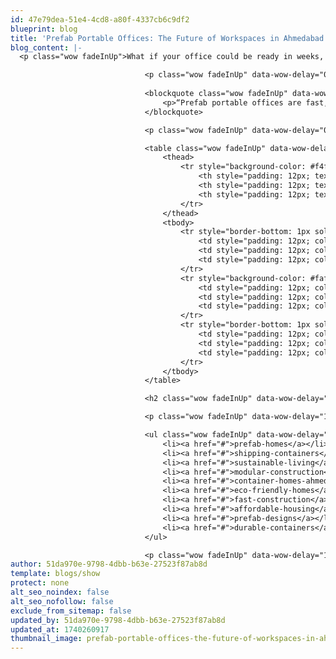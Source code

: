 ```yaml
---
id: 47e79dea-51e4-4cd8-a80f-4337cb6c9df2
blueprint: blog
title: 'Prefab Portable Offices: The Future of Workspaces in Ahmedabad'
blog_content: |-
  <p class="wow fadeInUp">What if your office could be ready in weeks, not months? Prefab portable offices are shaking up workspaces in Ahmedabad, and Epics Infra’s leading the pack. I’ve been geeking out over how these shipping container offices are the future—fast, flexible, and oh-so-smart for businesses here.</p>

                              <p class="wow fadeInUp" data-wow-delay="0.2s">Ahmedabad’s buzzing—startups, SMEs, and big players all need space ASAP. Epics Infra’s prefab offices pop up in 15-30 days, built from tough Corten steel containers. They’re customizable, cost less than traditional setups, and look slick. Let’s dive into why they’re a big deal.</p>
                              
                              <blockquote class="wow fadeInUp" data-wow-delay="0.4s">
                                  <p>“Prefab portable offices are fast, flexible workspaces. Epics Infra brings modern, affordable solutions to Ahmedabad’s business scene.”</p>
                              </blockquote>

                              <p class="wow fadeInUp" data-wow-delay="0.6s">Traditional offices? Slow and pricey—6-12 months and INR 2,000+ per sq ft. Containers slash that timeline and cost by half, per industry stats. Here’s a table to see the difference—then we’ll unpack why Ahmedabad’s all over this trend.</p>

                              <table class="wow fadeInUp" data-wow-delay="0.8s" style="border-collapse: collapse; width: 100%; margin: 20px 0; font-family: Arial, sans-serif;">
                                  <thead>
                                      <tr style="background-color: #f4f4f4; border-bottom: 2px solid #ddd;">
                                          <th style="padding: 12px; text-align: left; font-weight: bold; color: #333;">Feature</th>
                                          <th style="padding: 12px; text-align: left; font-weight: bold; color: #333;">Traditional Office</th>
                                          <th style="padding: 12px; text-align: left; font-weight: bold; color: #333;">Prefab Office</th>
                                      </tr>
                                  </thead>
                                  <tbody>
                                      <tr style="border-bottom: 1px solid #eee;">
                                          <td style="padding: 12px; color: #555;">Setup Time</td>
                                          <td style="padding: 12px; color: #555;">6-12 months</td>
                                          <td style="padding: 12px; color: #555;">15-30 days</td>
                                      </tr>
                                      <tr style="background-color: #fafafa; border-bottom: 1px solid #eee;">
                                          <td style="padding: 12px; color: #555;">Cost (INR/sq ft)</td>
                                          <td style="padding: 12px; color: #555;">2,000-3,000</td>
                                          <td style="padding: 12px; color: #555;">850-1,500</td>
                                      </tr>
                                      <tr style="border-bottom: 1px solid #eee;">
                                          <td style="padding: 12px; color: #555;">Flexibility</td>
                                          <td style="padding: 12px; color: #555;">Low (fixed)</td>
                                          <td style="padding: 12px; color: #555;">High (portable)</td>
                                      </tr>
                                  </tbody>
                              </table>

                              <h2 class="wow fadeInUp" data-wow-delay="1s">Why Prefab Offices Are the Future</h2>

                              <p class="wow fadeInUp" data-wow-delay="1.2s">Speed’s king—15-30 days beats a year-long build any day. They’re customizable—stack ‘em, tweak ‘em, make ‘em yours with Epics Infra. Cost? INR 850-1,500 per sq ft—half of concrete offices. Plus, they’re sustainable (recycled containers!) and tough against Ahmedabad’s weather. Businesses here—from tech startups to site offices—love the flexibility.</p>

                              <ul class="wow fadeInUp" data-wow-delay="1.4s">
                                  <li><a href="#">prefab-homes</a></li>
                                  <li><a href="#">shipping-containers</a></li>
                                  <li><a href="#">sustainable-living</a></li>
                                  <li><a href="#">modular-construction</a></li>
                                  <li><a href="#">container-homes-ahmedabad</a></li>
                                  <li><a href="#">eco-friendly-homes</a></li>
                                  <li><a href="#">fast-construction</a></li>
                                  <li><a href="#">affordable-housing</a></li>
                                  <li><a href="#">prefab-designs</a></li>
                                  <li><a href="#">durable-containers</a></li>
                              </ul>

                              <p class="wow fadeInUp" data-wow-delay="1.6s">Ahmedabad’s commercial rents are up 15% since 2020 (Knight Frank). Portable offices dodge that, giving you control. Epics Infra’s got the edge—check their site for more on why this is your next workspace move.</p>
author: 51da970e-9798-4dbb-b63e-27523f87ab8d
template: blogs/show
protect: none
alt_seo_noindex: false
alt_seo_nofollow: false
exclude_from_sitemap: false
updated_by: 51da970e-9798-4dbb-b63e-27523f87ab8d
updated_at: 1740260917
thumbnail_image: prefab-portable-offices-the-future-of-workspaces-in-ahmedabad.webp
---
```

